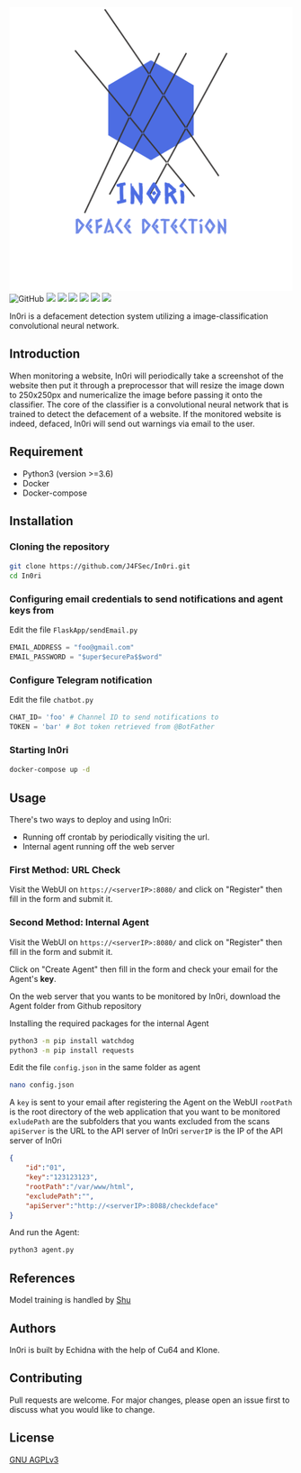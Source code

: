 ![](img/logo_transparent.png)
![GitHub](https://img.shields.io/github/license/J4FSec/In0ri) ![](https://img.shields.io/badge/Python-3.6-informational) ![](https://img.shields.io/badge/uses-Flask-informational) ![](https://img.shields.io/badge/uses-Tensorflow-informational) ![](https://img.shields.io/badge/uses-Keras-informational) ![](https://img.shields.io/badge/uses-OpenSSL-informational) ![](https://img.shields.io/badge/uses-watchdog-informational)

In0ri is a defacement detection system utilizing a image-classification convolutional neural network.

## Introduction
When monitoring a website, In0ri will periodically take a screenshot of the website then put it through a preprocessor that will resize the image down to 250x250px and numericalize the image before passing it onto the classifier. The core of the classifier is a convolutional neural network that is trained to detect the defacement of a website. If the monitored website is indeed, defaced, In0ri will send out warnings via email to the user.

## Requirement
* Python3 (version >=3.6)
* Docker
* Docker-compose

## Installation

### Cloning the repository

```sh
git clone https://github.com/J4FSec/In0ri.git
cd In0ri
```

### Configuring email credentials to send notifications and agent keys from

Edit the file `FlaskApp/sendEmail.py`

```py
EMAIL_ADDRESS = "foo@gmail.com"
EMAIL_PASSWORD = "$uper$ecurePa$$word"
```

### Configure Telegram notification

Edit the file `chatbot.py`

```py
CHAT_ID= 'foo' # Channel ID to send notifications to
TOKEN = 'bar' # Bot token retrieved from @BotFather
```

### Starting In0ri

```sh
docker-compose up -d
```

## Usage

There's two ways to deploy and using In0ri:
* Running off crontab by periodically visiting the url.
* Internal agent running off the web server

### First Method: URL Check

Visit the WebUI on `https://<serverIP>:8080/` and click on "Register" then fill in the form and submit it.

### Second Method: Internal Agent

Visit the WebUI on `https://<serverIP>:8080/` and click on "Register" then fill in the form and submit it.

Click on "Create Agent" then fill in the form and check your email for the Agent's **key**.

On the web server that you wants to be monitored by In0ri, download the Agent folder from Github repository

Installing the required packages for the internal Agent

```sh
python3 -m pip install watchdog
python3 -m pip install requests
```

Edit the file `config.json` in the same folder as agent

```sh
nano config.json
```

A `key` is sent to your email after registering the Agent on the WebUI
`rootPath` is the root directory of the web application that you want to be monitored
`exludePath` are the subfolders that you wants excluded from the scans
`apiServer` is the URL to the API server of In0ri
`serverIP` is the IP of the API server of In0ri

```json
{
    "id":"01",
    "key":"123123123",
    "rootPath":"/var/www/html",
    "excludePath":"",
    "apiServer":"http://<serverIP>:8088/checkdeface"
}
```

And run the Agent:

```sh
python3 agent.py
```
## References
Model training is handled by [Shu](https://github.com/J4FSec/Shu)

## Authors

In0ri is built by Echidna with the help of Cu64 and Klone.

## Contributing
Pull requests are welcome. For major changes, please open an issue first to discuss what you would like to change.

## License
[GNU AGPLv3](https://choosealicense.com/licenses/agpl-3.0/)
